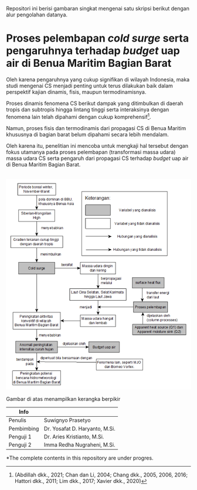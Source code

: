 Repositori ini berisi gambaran singkat mengenai satu skripsi berikut dengan alur pengolahan datanya.

# Proses pelembapan *cold surge* serta pengaruhnya terhadap *budget* uap air di Benua Maritim Bagian Barat

Oleh karena pengaruhnya yang cukup signifikan di wilayah Indonesia, maka studi mengenai CS menjadi penting untuk terus dilakukan baik dalam perspektif kajian dinamis, fisis, maupun termodinamisnya.

Proses dinamis fenomena CS berikut dampak yang ditimbulkan di daerah tropis dan subtropis hingga lintang tinggi serta interaksinya dengan fenomena lain telah dipahami dengan cukup komprehensif[^1].

Namun, proses fisis dan termodinamis dari propagasi CS di Benua Maritim khususnya di bagian barat belum dipahami secara lebih mendalam.

Oleh karena itu, penelitian ini mencoba untuk mengkaji hal tersebut dengan fokus utamanya pada proses pelembapan (transformasi massa udara) massa udara CS serta pengaruh dari propagasi CS terhadap *budget* uap air di Benua Maritim Bagian Barat.
<br><br>

![Diagram alir kerangka berpikir](diagram/kerangkaberpikir.png)

Gambar di atas menampilkan kerangka berpikir

|       Info       |     |
|----|----|
|  Penulis  |  Suwignyo Prasetyo  |
|  Pembimbing  |  Dr. Yosafat D. Haryanto, M.Si.  |
|  Penguji 1  | Dr. Aries Kristianto, M.Si. |
|  Penguji 2  | Imma Redha Nugraheni, M.Si. |


[^1]: (Abdillah dkk., 2021; Chan dan Li, 2004; Chang dkk., 2005, 2006, 2016; Hattori dkk., 2011; Lim dkk., 2017; Xavier dkk., 2020)

*The complete contents in this repository are under progres.
